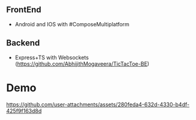 
## FrontEnd 
* Android and IOS with #ComposeMultiplatform

## Backend
* Express+TS with Websockets (https://github.com/AbhijithMogaveera/TicTacToe-BE)

# Demo
https://github.com/user-attachments/assets/280feda4-632d-4330-b4df-425f9f163d8d
